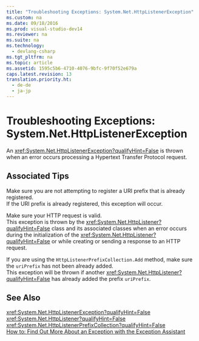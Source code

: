 ```yaml
---
title: "Troubleshooting Exceptions: System.Net.HttpListenerException"
ms.custom: na
ms.date: 09/18/2016
ms.prod: visual-studio-dev14
ms.reviewer: na
ms.suite: na
ms.technology: 
  - devlang-csharp
ms.tgt_pltfrm: na
ms.topic: article
ms.assetid: 1595c5b6-4710-4076-9bfc-9f70f52e679a
caps.latest.revision: 13
translation.priority.ht: 
  - de-de
  - ja-jp
---
```

# Troubleshooting Exceptions: System.Net.HttpListenerException
An <xref:System.Net.HttpListenerException?qualifyHint=False> is thrown when an error occurs processing a Hypertext Transfer Protocol request.  
  
## Associated Tips  
 Make sure you are not attempting to register a URI prefix that is already registered.  
 If the URI prefix is already registered, this exception will occur.  
  
 Make sure your HTTP request is valid.  
 This exception is thrown by the <xref:System.Net.HttpListener?qualifyHint=False> class and its associated classes when an error occurs during the initialization of the <xref:System.Net.HttpListener?qualifyHint=False> or while creating or sending a response to an HTTP request.  
  
 If you are using the `HttpListenerPrefixCollection.Add` method, make sure the `uriPrefix` has not been already added.  
 This exception will be thrown if another <xref:System.Net.HttpListener?qualifyHint=False> has already added the prefix `uriPrefix`.  
  
## See Also  
 <xref:System.Net.HttpListenerException?qualifyHint=False>   
 <xref:System.Net.HttpListener?qualifyHint=False>   
 <xref:System.Net.HttpListenerPrefixCollection?qualifyHint=False>   
 [How to: Find Out More About an Exception with the Exception Assistant](../Topic/How%20to:%20Use%20the%20Exception%20Assistant.md)
